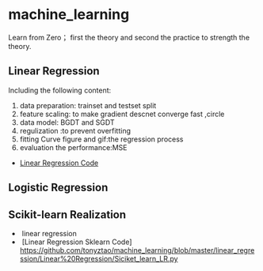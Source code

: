 # machine_learning
Learn from Zero；
first the theory and second the practice to strength the theory.
## Linear Regression
Including the following content: 
1. data preparation: trainset and testset split
2. feature scaling: to make gradient descnet converge fast ,circle 
3. data model: BGDT and SGDT 
4. regulization :to prevent overfitting
5. fitting Curve figure and gif:the regression process
6. evaluation the performance:MSE

*  [Linear Regression Code](https://github.com/tonyztao/machine_learning/blob/master/linear_regression/Linear%20Regression/Linear_Regression.py/)

## Logistic Regression

## Scikit-learn Realization
*  linear regression
*  [Linear Regression Sklearn Code]
https://github.com/tonyztao/machine_learning/blob/master/linear_regression/Linear%20Regression/Siciket_learn_LR.py


